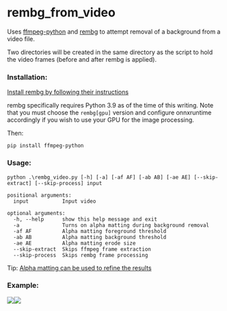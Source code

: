 # rembg_from_video

Uses [ffmpeg-python](https://github.com/kkroening/ffmpeg-python) and [rembg](https://github.com/danielgatis/rembg) to attempt removal of a background from a video file.

Two directories will be created in the same directory as the script to hold the video frames (before and after rembg is applied).

### Installation:
[Install rembg by following their instructions](https://github.com/danielgatis/rembg)

rembg specifically requires Python 3.9 as of the time of this writing. Note that you must choose the `rembg[gpu]` version and configure onnxruntime accordingly if you wish to use your GPU for the image processing.

Then:
```
pip install ffmpeg-python
```
### Usage:
```
python .\rembg_video.py [-h] [-a] [-af AF] [-ab AB] [-ae AE] [--skip-extract] [--skip-process] input

positional arguments:
  input           Input video

optional arguments:
  -h, --help      show this help message and exit
  -a              Turns on alpha matting during background removal
  -af AF          Alpha matting foreground threshold
  -ab AB          Alpha matting background threshold
  -ae AE          Alpha matting erode size
  --skip-extract  Skips ffmpeg frame extraction
  --skip-process  Skips rembg frame processing
  ```
  Tip: [Alpha matting can be used to refine the results](https://github.com/danielgatis/rembg#advance-usage)

### Example:
![](/example/input.gif)![](/example/output.gif)
